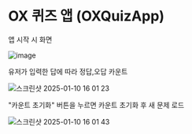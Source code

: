 # OX 퀴즈 앱 (OXQuizApp)
<p> 앱 시작 시 화면 </p>

![image](https://github.com/user-attachments/assets/9200984c-8aec-4fcf-aa7f-60eeb0a8747e)

<p> 유저가 입력한 답에 따라 정답,오답 카운트  </p>

![스크린샷 2025-01-10 16 01 23](https://github.com/user-attachments/assets/d8a66a29-94eb-45ee-95e9-b8e26b93efa2)

<p> "카운트 초기화" 버튼을 누르면 카운트 초기화 후 새 문제 로드 </p>

![스크린샷 2025-01-10 16 01 43](https://github.com/user-attachments/assets/a88f0e06-8633-46f5-8559-5a1bb84c5bca)
